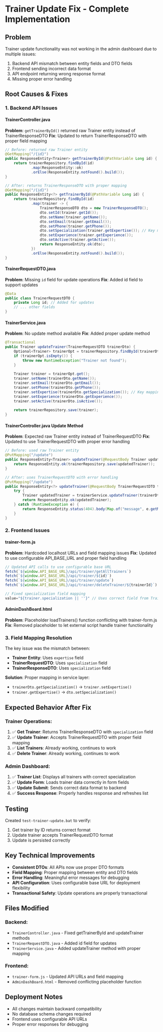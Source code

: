 # Trainer Update Fix - Complete Implementation

## Problem
Trainer update functionality was not working in the admin dashboard due to multiple issues:
1. Backend API mismatch between entity fields and DTO fields
2. Frontend sending incorrect data format
3. API endpoint returning wrong response format
4. Missing proper error handling

## Root Causes & Fixes

### 1. Backend API Issues

#### TrainerController.java
**Problem**: `getTrainerById()` returned raw Trainer entity instead of TrainerResponseDTO
**Fix**: Updated to return TrainerResponseDTO with proper field mapping

```java
// Before: returned raw Trainer entity
@GetMapping("/{id}")
public ResponseEntity<Trainer> getTrainerById(@PathVariable Long id) {
    return trainerRepository.findById(id)
            .map(ResponseEntity::ok)
            .orElse(ResponseEntity.notFound().build());
}

// After: returns TrainerResponseDTO with proper mapping
@GetMapping("/{id}")
public ResponseEntity<?> getTrainerById(@PathVariable Long id) {
    return trainerRepository.findById(id)
            .map(trainer -> {
                TrainerResponseDTO dto = new TrainerResponseDTO();
                dto.setId(trainer.getId());
                dto.setName(trainer.getName());
                dto.setEmail(trainer.getEmail());
                dto.setPhone(trainer.getPhone());
                dto.setSpecialization(trainer.getExpertise()); // Key mapping fix
                dto.setExperience(trainer.getExperience());
                dto.setActive(trainer.getActive());
                return ResponseEntity.ok(dto);
            })
            .orElse(ResponseEntity.notFound().build());
}
```

#### TrainerRequestDTO.java
**Problem**: Missing `id` field for update operations
**Fix**: Added id field to support updates

```java
@Data
public class TrainerRequestDTO {
    private Long id; // Added for updates
    // ... other fields
}
```

#### TrainerService.java
**Problem**: No update method available
**Fix**: Added proper update method

```java
@Transactional
public Trainer updateTrainer(TrainerRequestDTO trainerDto) {
    Optional<Trainer> trainerOpt = trainerRepository.findById(trainerDto.getId());
    if (trainerOpt.isEmpty()) {
        throw new RuntimeException("Trainer not found");
    }
    
    Trainer trainer = trainerOpt.get();
    trainer.setName(trainerDto.getName());
    trainer.setEmail(trainerDto.getEmail());
    trainer.setPhone(trainerDto.getPhone());
    trainer.setExpertise(trainerDto.getSpecialization()); // Key mapping
    trainer.setExperience(trainerDto.getExperience());
    trainer.setActive(trainerDto.isActive());
    
    return trainerRepository.save(trainer);
}
```

#### TrainerController.java Update Method
**Problem**: Expected raw Trainer entity instead of TrainerRequestDTO
**Fix**: Updated to use TrainerRequestDTO with proper error handling

```java
// Before: used raw Trainer entity
@PutMapping("/update")
public ResponseEntity<Trainer> updateTrainer(@RequestBody Trainer updatedTrainer) {
    return ResponseEntity.ok(trainerRepository.save(updatedTrainer));
}

// After: uses TrainerRequestDTO with error handling
@PutMapping("/update")
public ResponseEntity<?> updateTrainer(@RequestBody TrainerRequestDTO trainerDto) {
    try {
        Trainer updatedTrainer = trainerService.updateTrainer(trainerDto);
        return ResponseEntity.ok(updatedTrainer);
    } catch (RuntimeException e) {
        return ResponseEntity.status(404).body(Map.of("message", e.getMessage()));
    }
}
```

### 2. Frontend Issues

#### trainer-form.js
**Problem**: Hardcoded localhost URLs and field mapping issues
**Fix**: Updated to use configurable API_BASE_URL and proper field handling

```javascript
// Updated API calls to use configurable base URL
fetch(`${window.API_BASE_URL}/api/trainer/getAllTrainers`)
fetch(`${window.API_BASE_URL}/api/trainer/${id}`)
fetch(`${window.API_BASE_URL}/api/trainer/update`)
fetch(`${window.API_BASE_URL}/api/trainer/deleteTrainer/${trainerId}`)

// Fixed specialization field mapping
value="${trainer.specialization || ''}" // Uses correct field from TrainerResponseDTO
```

#### AdminDashBoard.html
**Problem**: Placeholder loadTrainers() function conflicting with trainer-form.js
**Fix**: Removed placeholder to let external script handle trainer functionality

### 3. Field Mapping Resolution

The key issue was the mismatch between:
- **Trainer Entity**: Uses `expertise` field
- **TrainerRequestDTO**: Uses `specialization` field  
- **TrainerResponseDTO**: Uses `specialization` field

**Solution**: Proper mapping in service layer:
- `trainerDto.getSpecialization()` → `trainer.setExpertise()`
- `trainer.getExpertise()` → `dto.setSpecialization()`

## Expected Behavior After Fix

### Trainer Operations:
1. ✅ **Get Trainer**: Returns TrainerResponseDTO with `specialization` field
2. ✅ **Update Trainer**: Accepts TrainerRequestDTO with proper field mapping
3. ✅ **List Trainers**: Already working, continues to work
4. ✅ **Delete Trainer**: Already working, continues to work

### Admin Dashboard:
1. ✅ **Trainer List**: Displays all trainers with correct specialization
2. ✅ **Update Form**: Loads trainer data correctly in form fields
3. ✅ **Update Submit**: Sends correct data format to backend
4. ✅ **Success Response**: Properly handles response and refreshes list

## Testing
Created `test-trainer-update.bat` to verify:
1. Get trainer by ID returns correct format
2. Update trainer accepts TrainerRequestDTO format
3. Update is persisted correctly

## Key Technical Improvements
- **Consistent DTOs**: All APIs now use proper DTO formats
- **Field Mapping**: Proper mapping between entity and DTO fields
- **Error Handling**: Meaningful error messages for debugging
- **API Configuration**: Uses configurable base URL for deployment flexibility
- **Transactional Safety**: Update operations are properly transactional

## Files Modified

### Backend:
- `TrainerController.java` - Fixed getTrainerById and updateTrainer methods
- `TrainerRequestDTO.java` - Added id field for updates
- `TrainerService.java` - Added updateTrainer method with proper mapping

### Frontend:
- `trainer-form.js` - Updated API URLs and field mapping
- `AdminDashBoard.html` - Removed conflicting placeholder function

## Deployment Notes
- All changes maintain backward compatibility
- No database schema changes required
- Frontend uses configurable API URLs
- Proper error responses for debugging